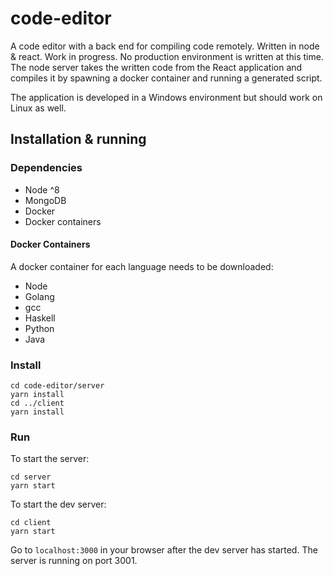 # code-editor

A code editor with a back end for compiling code remotely. Written in node &amp; react. Work in progress.
No production environment is written at this time.
The node server takes the written code from the React application and compiles it by spawning a docker container and running a generated script.

The application is developed in a Windows environment but should work on Linux as well.

## Installation & running

### Dependencies

* Node ^8
* MongoDB
* Docker
* Docker containers

#### Docker Containers

A docker container for each language needs to be downloaded:

* Node
* Golang
* gcc
* Haskell
* Python
* Java

### Install

```
cd code-editor/server
yarn install
cd ../client
yarn install
```

### Run

To start the server:
```
cd server
yarn start
```

To start the dev server:

```
cd client
yarn start
```

Go to `localhost:3000` in your browser after the dev server has started.
The server is running on port 3001.
